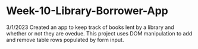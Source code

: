 # Week-10-Library-Borrower-App
3/1/2023 Created an app to keep track of books lent by a library and whether or not they are ovedue. This project uses DOM manipulation to add and remove table rows populated by form input.
